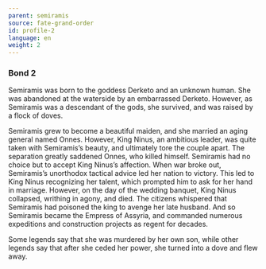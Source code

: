 ```yaml
---
parent: semiramis
source: fate-grand-order
id: profile-2
language: en
weight: 2
---
```


### Bond 2

Semiramis was born to the goddess Derketo and an unknown human. She was abandoned at the waterside by an embarrassed Derketo. However, as Semiramis was a descendant of the gods, she survived, and was raised by a flock of doves.

Semiramis grew to become a beautiful maiden, and she married an aging general named Onnes. However, King Ninus, an ambitious leader, was quite taken with Semiramis’s beauty, and ultimately tore the couple apart. The separation greatly saddened Onnes, who killed himself. Semiramis had no choice but to accept King Ninus’s affection.
When war broke out, Semiramis’s unorthodox tactical advice led her nation to victory. This led to King Ninus recognizing her talent, which prompted him to ask for her hand in marriage.
However, on the day of the wedding banquet, King Ninus collapsed, writhing in agony, and died. The citizens whispered that Semiramis had poisoned the king to avenge her late husband.
And so Semiramis became the Empress of Assyria, and commanded numerous expeditions and construction projects as regent for decades.

Some legends say that she was murdered by her own son, while other legends say that after she ceded her power, she turned into a dove and flew away.
